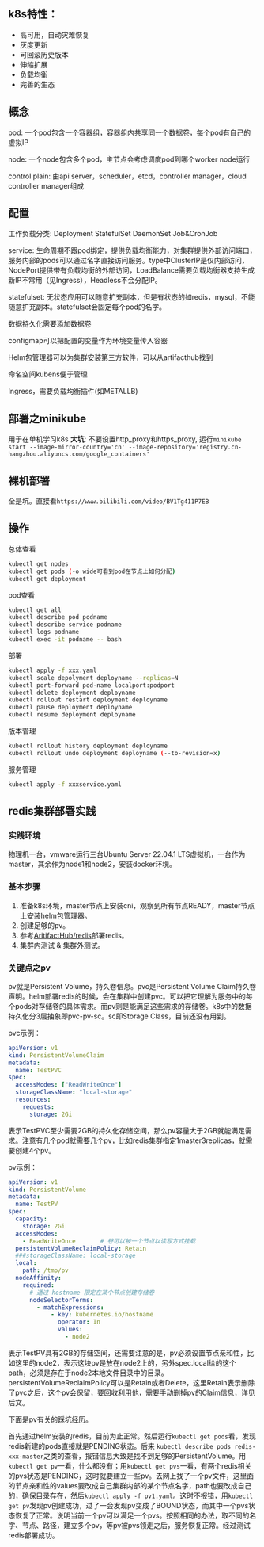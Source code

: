 ## k8s特性：
- 高可用，自动灾难恢复
- 灰度更新
- 可回滚历史版本
- 伸缩扩展
- 负载均衡
- 完善的生态

## 概念
pod: 一个pod包含一个容器组，容器组内共享同一个数据卷，每个pod有自己的虚拟IP

node: 一个node包含多个pod，主节点会考虑调度pod到哪个worker node运行

control plain: 由api server，scheduler，etcd，controller manager，cloud controller manager组成

## 配置
工作负载分类: Deployment StatefulSet DaemonSet Job&CronJob

service: 生命周期不跟pod绑定，提供负载均衡能力，对集群提供外部访问端口，服务内部的pods可以通过名字直接访问服务。type中ClusterIP是仅内部访问，NodePort提供带有负载均衡的外部访问，LoadBalance需要负载均衡器支持生成新IP不常用（见Ingress），Headless不会分配IP。

statefulset: 无状态应用可以随意扩充副本，但是有状态的如redis，mysql，不能随意扩充副本。statefulset会固定每个pod的名字。

数据持久化需要添加数据卷

configmap可以把配置的变量作为环境变量传入容器

Helm包管理器可以为集群安装第三方软件，可以从artifacthub找到

命名空间kubens便于管理

Ingress，需要负载均衡插件(如METALLB)

## 部署之minikube
用于在单机学习k8s
**大坑**: 不要设置http_proxy和https_proxy, 运行`minikube start --image-mirror-country='cn' --image-repository='registry.cn-hangzhou.aliyuncs.com/google_containers'`

## 裸机部署
全是坑。直接看`https://www.bilibili.com/video/BV1Tg411P7EB`

## 操作
总体查看

```sh
kubectl get nodes
kubectl get pods (-o wide可看到pod在节点上如何分配)
kubectl get deployment
```

pod查看
```sh
kubectl get all
kubectl describe pod podname
kubectl describe service podname
kubectl logs podname
kubectl exec -it podname -- bash
```

部署
```sh
kubectl apply -f xxx.yaml
kubectl scale depolyment deployname --replicas=N
kubectl port-forward pod-name localport:podport
kubectl delete deployment deployname
kubectl rollout restart deployment deployname
kubectl pause deployment deployname
kubectl resume deployment deployname
```

版本管理
```sh
kubectl rollout history deployment deployname
kubectl rollout undo deployment deployname (--to-revision=x)
```

服务管理
```sh
kubectl apply -f xxxservice.yaml
```

## redis集群部署实践
### 实践环境
物理机一台，vmware运行三台Ubuntu Server 22.04.1 LTS虚拟机，一台作为master，其余作为node1和node2，安装docker环境。

### 基本步骤
1. 准备k8s环境，master节点上安装cni，观察到所有节点READY，master节点上安装helm包管理器。
2. 创建足够的pv。
3. 参考[AritifactHub/redis](https://artifacthub.io/packages/helm/bitnami/redis)部署redis。
4. 集群内测试 & 集群外测试。

### 关键点之pv
pv就是Persistent Volume，持久卷信息。pvc是Persistent Volume Claim持久卷声明。helm部署redis的时候，会在集群中创建pvc。可以把它理解为服务中的每个pods对存储卷的具体需求。而pv则是能满足这些需求的存储卷。k8s中的数据持久化分3层抽象即pvc-pv-sc。sc即Storage Class，目前还没有用到。

pvc示例：
```yaml
apiVersion: v1
kind: PersistentVolumeClaim
metadata:
  name: TestPVC
spec:
  accessModes: ["ReadWriteOnce"]
  storageClassName: "local-storage"
  resources:
    requests:
      storage: 2Gi
```
表示TestPVC至少需要2GB的持久化存储空间，那么pv容量大于2GB就能满足需求。注意有几个pod就需要几个pv，比如redis集群指定1master3replicas，就需要创建4个pv。

pv示例：
```yaml
apiVersion: v1
kind: PersistentVolume
metadata:
  name: TestPV
spec:
  capacity:
    storage: 2Gi
  accessModes:
    - ReadWriteOnce       # 卷可以被一个节点以读写方式挂载
  persistentVolumeReclaimPolicy: Retain
  ###storageClassName: local-storage
  local:
    path: /tmp/pv
  nodeAffinity:
    required:
      # 通过 hostname 限定在某个节点创建存储卷
      nodeSelectorTerms:
        - matchExpressions:
            - key: kubernetes.io/hostname
              operator: In
              values:
                - node2
```
表示TestPV具有2GB的存储空间，还需要注意的是，pv必须设置节点亲和性，比如这里的node2，表示这块pv是放在node2上的，另外spec.local给的这个path，必须是存在于node2本地文件目录中的目录。persistentVolumeReclaimPolicy可以是Retain或者Delete，这里Retain表示删除了pvc之后，这个pv会保留，要回收利用他，需要手动删掉pv的Claim信息，详见后文。

下面是pv有关的踩坑经历。

首先通过helm安装的redis，目前为止正常。然后运行`kubectl get pods`看，发现redis新建的pods直接就是PENDING状态。后来	`kubectl describe pods redis-xxx-master`之类的查看，报错信息大致是找不到足够的PersistentVolume。用`kubectl get pv`一看，什么都没有；用`kubectl get pvs`一看，有两个redis相关的pvs状态是PENDING，这时就要建立一些pv。去网上找了一个pv文件，这里面的节点亲和性的values要改成自己集群内部的某个节点名字，path也要改成自己的，确保目录存在，然后`kubectl apply -f pv1.yaml`。这时不报错，用`kubectl get pv`发现pv创建成功，过了一会发现pv变成了BOUND状态，而其中一个pvs状态恢复了正常。说明当前一个pv可以满足一个pvs。按照相同的办法，取不同的名字、节点、路径，建立多个pv，等pv被pvs领走之后，服务恢复正常。经过测试redis部署成功。

